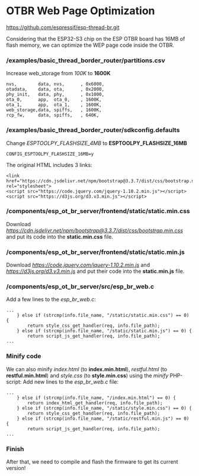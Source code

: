 
# OTBR Web Page Optimization
https://github.com/espressif/esp-thread-br.git  
  
Considering that the ESP32-S3 chip on the ESP OTBR board has 16MB of flash memory, we can optimize the WEP page code inside the OTBR.  
  
### /examples/basic_thread_border_router/partitions.csv
Increase web_storage from *100K* to **1600K**
~~~
nvs,        data, nvs,      , 0x6000,
otadata,    data, ota,      , 0x2000,
phy_init,   data, phy,      , 0x1000,
ota_0,      app,  ota_0,    , 1600K,
ota_1,      app,  ota_1,    , 1600K,
web_storage,data, spiffs,   , 1600K,
rcp_fw,     data, spiffs,   , 640K,
~~~

### /examples/basic_thread_border_router/sdkconfig.defaults
Change *ESPTOOLPY_FLASHSIZE_4MB* to **ESPTOOLPY_FLASHSIZE_16MB**
~~~
CONFIG_ESPTOOLPY_FLASHSIZE_16MB=y
~~~
  
The original HTML includes 3 links:
~~~
<link href="https://cdn.jsdelivr.net/npm/bootstrap@3.3.7/dist/css/bootstrap.min.css" rel="stylesheet">
<script src="https://code.jquery.com/jquery-1.10.2.min.js"></script>
<script src="https://d3js.org/d3.v3.min.js"></script>
~~~

### /components/esp_ot_br_server/frontend/static/static.min.css
Download *https://cdn.jsdelivr.net/npm/bootstrap@3.3.7/dist/css/bootstrap.min.css* and put its code into the **static.min.css** file.

### /components/esp_ot_br_server/frontend/static/static.min.js
Download *https://code.jquery.com/jquery-1.10.2.min.js* and *https://d3js.org/d3.v3.min.js* and put their code into the **static.min.js** file.

### /components/esp_ot_br_server/src/esp_br_web.c
Add a few lines to the *esp_br_web.c*:
~~~
...
    } else if (strcmp(info.file_name, "/static/static.min.css") == 0) {
        return style_css_get_handler(req, info.file_path);
    } else if (strcmp(info.file_name, "/static/static.min.js") == 0) {
        return script_js_get_handler(req, info.file_path);
...
~~~

### Minify code
We can also minify *index.html* (to **index.min.html**), *restful.html* (to **restful.min.html**) and *style.css* (to **style.min.css**) using the *minify* PHP-script:
Add new lines to the *esp_br_web.c* file:
~~~
...
    } else if (strcmp(info.file_name, "/index.min.html") == 0) {
        return index_html_get_handler(req, info.file_path);
    } else if (strcmp(info.file_name, "/static/style.min.css") == 0) {
        return style_css_get_handler(req, info.file_path);
    } else if (strcmp(info.file_name, "/static/restful.min.js") == 0) {
        return script_js_get_handler(req, info.file_path);
...
~~~

### Finish
After that, we need to compile and flash the firmware to get its current version!
